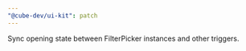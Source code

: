 ```yaml
---
"@cube-dev/ui-kit": patch
---
```


Sync opening state between FilterPicker instances and other triggers.
